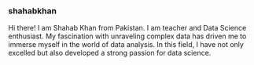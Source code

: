 ### shahabkhan

Hi there! I am Shahab Khan from Pakistan. I am teacher and Data Science enthusiast. My fascination with unraveling complex data has driven me to immerse myself in the world of data analysis. In this field, I have not only excelled but also developed a strong passion for data science.
